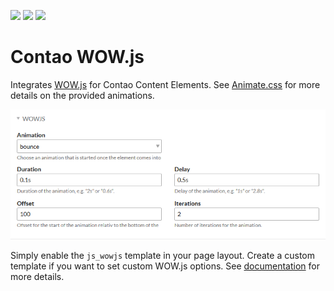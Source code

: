 [![](https://img.shields.io/maintenance/yes/2018.svg)](https://github.com/inspiredminds/contao-wowjs)
[![](https://img.shields.io/packagist/v/inspiredminds/contao-wowjs.svg)](https://packagist.org/packages/inspiredminds/contao-wowjs)
[![](https://img.shields.io/packagist/dt/inspiredminds/contao-wowjs.svg)](https://packagist.org/packages/inspiredminds/contao-wowjs)

Contao WOW.js
=====================

Integrates [WOW.js](https://wowjs.uk/) for Contao Content Elements. See [Animate.css](https://daneden.github.io/animate.css/) for more details on the provided animations.

![Content element options](https://raw.githubusercontent.com/inspiredminds/contao-wowjs/master/screenshot.png)

Simply enable the `js_wowjs` template in your page layout. Create a custom template if you want to set custom WOW.js options. See [documentation](https://wowjs.uk/docs.html) for more details.
